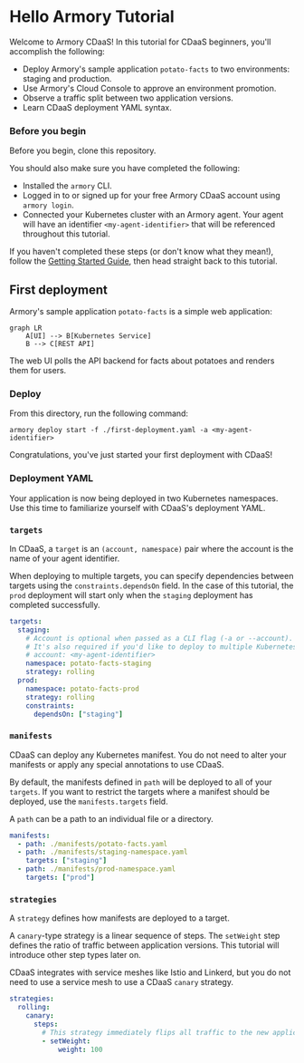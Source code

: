 # Hello Armory Tutorial

Welcome to Armory CDaaS! In this tutorial for CDaaS beginners, you'll accomplish the following:

- Deploy Armory's sample application `potato-facts` to two environments: staging and production.
- Use Armory's Cloud Console to approve an environment promotion.
- Observe a traffic split between two application versions.
- Learn CDaaS deployment YAML syntax.

### Before you begin

Before you begin, clone this repository.

You should also make sure you have completed the following:

- Installed the `armory` CLI.
- Logged in to or signed up for your free Armory CDaaS account using `armory login`.
- Connected your Kubernetes cluster with an Armory agent. Your agent will have an identifier `<my-agent-identifier>` that will be referenced throughout this tutorial.

If you haven't completed these steps (or don't know what they mean!), follow the [Getting Started Guide](../README.md), 
then head straight back to this tutorial.

## First deployment

Armory's sample application `potato-facts` is a simple web application:

```mermaid
graph LR
    A[UI] --> B[Kubernetes Service]
    B --> C[REST API]
```

The web UI polls the API backend for facts about potatoes and renders them for users.

### Deploy

From this directory, run the following command:

```shell
armory deploy start -f ./first-deployment.yaml -a <my-agent-identifier>
```

Congratulations, you've just started your first deployment with CDaaS!

### Deployment YAML

Your application is now being deployed in two Kubernetes namespaces. Use this time to familiarize yourself with 
CDaaS's deployment YAML. 

### `targets`

In CDaaS, a `target` is an `(account, namespace)` pair where the account is the name of your agent identifier. 

When deploying to multiple targets, you can specify dependencies between targets 
using the `constraints.dependsOn` field. In the case of this tutorial, the `prod` deployment will start only when the `staging`
deployment has completed successfully.

```yaml
targets:
  staging:
    # Account is optional when passed as a CLI flag (-a or --account).
    # It's also required if you'd like to deploy to multiple Kubernetes clusters.
    # account: <my-agent-identifier> 
    namespace: potato-facts-staging
    strategy: rolling
  prod:
    namespace: potato-facts-prod
    strategy: rolling
    constraints:
      dependsOn: ["staging"]
```

### `manifests`

CDaaS can deploy any Kubernetes manifest. You do not need to alter your manifests or apply any special annotations to use CDaaS.

By default, the manifests defined in `path` will be deployed to all of your `targets`. If you want to restrict the targets where a manifest 
should be deployed, use the `manifests.targets` field.

A `path` can be a path to an individual file or a directory.

```yaml
manifests:
  - path: ./manifests/potato-facts.yaml
  - path: ./manifests/staging-namespace.yaml
    targets: ["staging"]
  - path: ./manifests/prod-namespace.yaml
    targets: ["prod"]
```

### `strategies`

A `strategy` defines how manifests are deployed to a target. 

A `canary`-type strategy is a linear sequence of steps. The `setWeight` step defines the ratio of traffic
between application versions. This tutorial will introduce other step types later on.

CDaaS integrates with service meshes like Istio and Linkerd,
but you do not need to use a service mesh to use a CDaaS `canary` strategy.

```yaml
strategies:
  rolling:
    canary:
      steps:
        # This strategy immediately flips all traffic to the new application version.
        - setWeight:
            weight: 100
```